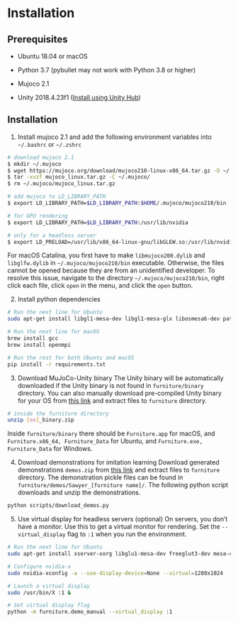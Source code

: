# Installation

## Prerequisites
* Ubuntu 18.04 or macOS
- Python 3.7 (pybullet may not work with Python 3.8 or higher)
* Mujoco 2.1
- Unity 2018.4.23f1 ([Install using Unity Hub](https://unity3d.com/get-unity/download))

## Installation

1. Install mujoco 2.1 and add the following environment variables into `~/.bashrc` or `~/.zshrc`
```bash
# download mujoco 2.1
$ mkdir ~/.mujoco
$ wget https://mujoco.org/download/mujoco210-linux-x86_64.tar.gz -O ~/.mujoco/mujoco_linux.tar.gz
$ tar -xvzf mujoco_linux.tar.gz -C ~/.mujoco/
$ rm ~/.mujoco/mujoco_linux.tar.gz

# add mujoco to LD_LIBRARY_PATH
$ export LD_LIBRARY_PATH=$LD_LIBRARY_PATH:$HOME/.mujoco/mujoco210/bin

# for GPU rendering
$ export LD_LIBRARY_PATH=$LD_LIBRARY_PATH:/usr/lib/nvidia

# only for a headless server
$ export LD_PRELOAD=/usr/lib/x86_64-linux-gnu/libGLEW.so:/usr/lib/nvidia-418/libGL.so
```

For macOS Catalina, you first have to make `libmujoco200.dylib` and `libglfw.dylib` in `~/.mujoco/mujoco210/bin` executable. Otherwise, the files cannot be opened because they are from an unidentified developer. To resolve this issue, navigate to the directory `~/.mujoco/mujoco210/bin`, right click each file, click `open` in the menu, and click the `open` button.

2. Install python dependencies
```bash
# Run the next line for Ubuntu
sudo apt-get install libgl1-mesa-dev libgl1-mesa-glx libosmesa6-dev patchelf libopenmpi-dev libglew-dev python3-pip python3-numpy python3-scipy

# Run the next line for macOS
brew install gcc
brew install openmpi

# Run the rest for both Ubuntu and macOS
pip install -r requirements.txt
```

3. Download MuJoCo-Unity binary
The Unity binary will be automatically downloaded if the Unity binary is not found in `furniture/binary` directory.
You can also manually download pre-compiled Unity binary for your OS from [this link](https://drive.google.com/drive/folders/1w0RHRYNG8P5nIDXq0Ko5ZshQ2EYS47Zc?usp=sharing) and extract files to `furniture` directory.
```bash
# inside the furniture directory
unzip [os]_binary.zip
```
Inside `furniture/binary` there should be `Furniture.app` for macOS, and `Furniture.x86_64, Furniture_Data` for Ubuntu, and `Furniture.exe, Furniture_Data` for Windows.

4. Download demonstrations for imitation learning
Download generated demonstrations `demos.zip` from [this link](https://drive.google.com/drive/folders/1w0RHRYNG8P5nIDXq0Ko5ZshQ2EYS47Zc?usp=sharing) and extract files to `furniture` directory.
The demonstration pickle files can be found in `furniture/demos/Sawyer_[furniture name]/`.
The following python script downloads and unzip the demonstrations.
```bash
python scripts/download_demos.py
```

5. Use virtual display for headless servers (optional)
On servers, you don’t have a monitor. Use this to get a virtual monitor for rendering. Set the `--virtual_display` flag to
`:1` when you run the environment.
```bash
# Run the next line for Ubuntu
sudo apt-get install xserver-xorg libglu1-mesa-dev freeglut3-dev mesa-common-dev libxmu-dev libxi-dev

# Configure nvidia-x
sudo nvidia-xconfig -a --use-display-device=None --virtual=1280x1024

# Launch a virtual display
sudo /usr/bin/X :1 &

# Set virtual display flag
python -m furniture.demo_manual --virtual_display :1
```
